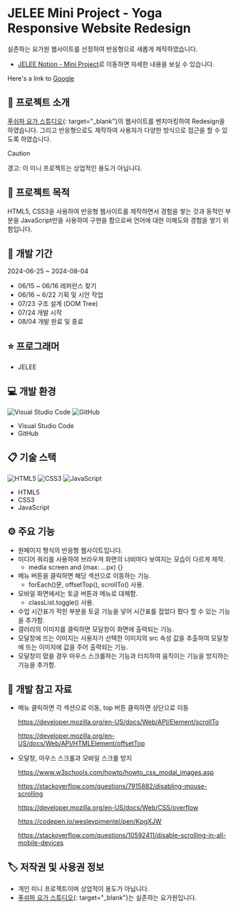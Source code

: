 # JELEE Mini Project - Yoga Responsive Website Redesign
실존하는 요가원 웹사이트를 선정하여 반응형으로 새롭게 제작하였습니다.
- <p><a href="https://www.notion.so/c6998e4a8d13433ab60b650051fa3cfa?pvs=4" target="_blank">JELEE Notion - Mini Project</a>로 이동하면 자세한 내용을 보실 수 있습니다.</p>
<p>Here's a link to <a href="https://google.com" target="_blank">Google</a></p>

## 	:speech_balloon: 프로젝트 소개
[푸쉬파 요가 스튜디오](https://pushpayogastudio.modoo.at/){: target="_blank"}의 웹사이트를 벤치마킹하여 Redesign을 하였습니다.
그리고 반응형으로도 제작하여 사용자가 다양한 방식으로 접근을 할 수 있도록 하였습니다.
> [!CAUTION]
> 경고: 이 미니 프로젝트는 상업적인 용도가 아닙니다.

## :walking: 프로젝트 목적
HTML5, CSS3을 사용하여 반응형 웹사이트를 제작하면서 경험을 쌓는 것과 동적인 부분을 JavaScript만을 사용하여 구현을 함으로써 언어에 대한 이해도와 경험을 쌓기 위함입니다.

## :calendar: 개발 기간
2024-06-25 ~ 2024-08-04
- 06/15 ~ 06/16 레퍼런스 찾기
- 06/16 ~ 6/22 기획 및 시안 작업
- 07/23 구조 설계 (DOM Tree)
- 07/24 개발 시작
- 08/04 개발 완료 및 종료

## 	:star: 프로그래머
- JELEE

## :computer: 개발 환경
![Visual Studio Code](https://img.shields.io/badge/Visual%20Studio%20Code-0078d7.svg?style=for-the-badge&logo=visual-studio-code&logoColor=white)
![GitHub](https://img.shields.io/badge/github-%23121011.svg?style=for-the-badge&logo=github&logoColor=white)
- Visual Studio Code
- GitHub

## :clipboard: 기술 스택
![HTML5](https://img.shields.io/badge/html5-%23E34F26.svg?style=for-the-badge&logo=html5&logoColor=white)
![CSS3](https://img.shields.io/badge/css3-%231572B6.svg?style=for-the-badge&logo=css3&logoColor=white)
![JavaScript](https://img.shields.io/badge/javascript-%23323330.svg?style=for-the-badge&logo=javascript&logoColor=%23F7DF1E)
- HTML5
- CSS3
- JavaScript

## :gear: 주요 기능
- 원페이지 형식의 반응형 웹사이트입니다.
- 미디어 쿼리를 사용하여 브라우져 화면의 너비마다 보여지는 모습이 다르게 제작.
  - media screen and (max: ...px) {}
- 메뉴 버튼을 클릭하면 해당 섹션으로 이동하는 기능.
  - forEach()문, offsetTop(), scrollTo() 사용.
- 모바일 화면에서는 토글 버튼과 메뉴로 대체함.
  - classList.toggle() 사용.
- 수업 시간표가 적힌 부분을 토글 기능을 넣어 시간표를 접었다 폈다 할 수 있는 기능을 추가함.
- 갤러리의 이미지를 클릭하면 모달창이 화면에 출력되는 기능.
- 모달창에 뜨는 이미지는 사용자가 선택한 이미지의 src 속성 값을 추출하여 모달창에 뜨는 이미지에 값을 주어 출력되는 기능.
- 모달창이 떴을 경우 마우스 스크롤하는 기능과 터치하여 움직이는 기능을 방지하는 기능을 추가함.

## :eyes: 개발 참고 자료
- 메뉴 클릭하면 각 섹션으로 이동, top 버튼 클릭하면 상단으로 이동
    
    https://developer.mozilla.org/en-US/docs/Web/API/Element/scrollTo
    
    https://developer.mozilla.org/en-US/docs/Web/API/HTMLElement/offsetTop
    
- 모달창, 마우스 스크롤과 모바일 스크롤 방지
    
    https://www.w3schools.com/howto/howto_css_modal_images.asp
    
    https://stackoverflow.com/questions/7915882/disabling-mouse-scrolling
    
    https://developer.mozilla.org/en-US/docs/Web/CSS/overflow
    
    https://codepen.io/wesleypimentel/pen/KpgXJW
    
    https://stackoverflow.com/questions/10592411/disable-scrolling-in-all-mobile-devices

## :label: 저작권 및 사용권 정보
- 개인 미니 프로젝트이며 상업적이 용도가 아닙니다.
- [푸쉬파 요가 스튜디오](https://pushpayogastudio.modoo.at/){: target="_blank"}는 실존하는 요가원입니다.
